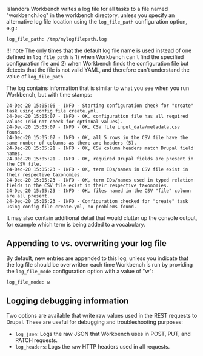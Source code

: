 Islandora Workbench writes a log file for all tasks to a file named "workbench.log" in the workbench directory, unless you specify an alternative log file location using the `log_file_path` configuration option, e.g.:

`log_file_path: /tmp/mylogfilepath.log`

!!! note
    The only times that the default log file name is used instead of one defined in `log_file_path` is 1) when Workbench can't find the specified configuration file and 2) when Workbench finds the configuration file but detects that the file is not valid YAML, and therefore can't understand the value of `log_file_path`.

The log contains information that is similar to what you see when you run Workbench, but with time stamps:

```text
24-Dec-20 15:05:06 - INFO - Starting configuration check for "create" task using config file create.yml.
24-Dec-20 15:05:07 - INFO - OK, configuration file has all required values (did not check for optional values).
24-Dec-20 15:05:07 - INFO - OK, CSV file input_data/metadata.csv found.
24-Dec-20 15:05:07 - INFO - OK, all 5 rows in the CSV file have the same number of columns as there are headers (5).
24-Dec-20 15:05:21 - INFO - OK, CSV column headers match Drupal field names.
24-Dec-20 15:05:21 - INFO - OK, required Drupal fields are present in the CSV file.
24-Dec-20 15:05:23 - INFO - OK, term IDs/names in CSV file exist in their respective taxonomies.
24-Dec-20 15:05:23 - INFO - OK, term IDs/names used in typed relation fields in the CSV file exist in their respective taxonomies.
24-Dec-20 15:05:23 - INFO - OK, files named in the CSV "file" column are all present.
24-Dec-20 15:05:23 - INFO - Configuration checked for "create" task using config file create.yml, no problems found.
```

It may also contain additional detail that would clutter up the console output, for example which term is being added to a vocabulary.

## Appending to vs. overwriting your log file

 By default, new entries are appended to this log, unless you indicate that the log file should be overwritten each time Workbench is run by providing the `log_file_mode` configuration option with a value of "w":

 `log_file_mode: w`


## Logging debugging information

Two options are available that write raw values used in the REST requests to Drupal. These are useful for debugging and troubleshooting purposes:

* `log_json`: Logs the raw JSON that Workbench uses in POST, PUT, and PATCH requests.
* `log_headers`: Logs the raw HTTP headers used in all requests.


